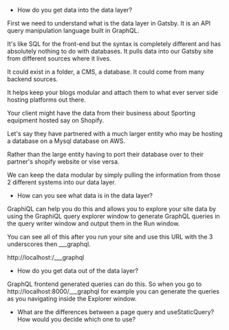 - How do you get data into the data layer?

First we need to understand what is the data layer in Gatsby. It is an API query manipulation language built in GraphQL. 

It's like SQL for the front-end but the syntax is completely different and has absolutely nothing to do with databases. It pulls data into our Gatsby site from different sources where it lives. 

It could exist in a folder, a CMS, a database. It could come from many backend sources.

It helps keep your blogs modular and attach them to what ever server side hosting platforms out there. 

Your client might have the data from their business about Sporting equipment hosted say on Shopify. 

Let's say they have partnered with a much larger entity who may be hosting a database on a Mysql database on AWS. 

Rather than the large entity having to port their database over to their partner's shopify website or vise versa. 

We can keep the data modular by simply pulling the information from those 2 different systems into our data layer.

- How can you see what data is in the data layer?

GraphiQL can help you do this and allows you to explore your site data by using the GraphiQL query explorer window to generate GraphQL queries in the query writer window and output them in the Run window. 

You can see all of this after you run your site and use this URL with the 3 underscores then ___graphql.

http://localhost:<portal number here>/___graphql

- How do you get data out of the data layer?

GraphQL frontend generated queries can do this. So when you go to
http://localhost:8000/___graphql for example you can generate the queries as you navigating inside the Explorer window.

- What are the differences between a page query and useStaticQuery? How would you decide which one to use?
